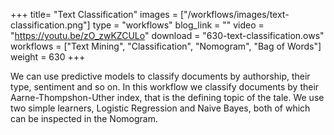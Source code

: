+++
title= "Text Classification"
images =  ["/workflows/images/text-classification.png"]
type = "workflows"
blog_link =  ""
video = "https://youtu.be/zO_zwKZCULo"
download = "630-text-classification.ows"
workflows = ["Text Mining", "Classification", "Nomogram", "Bag of Words"]
weight = 630
+++

We can use predictive models to classify documents by authorship, their type, sentiment and so on. In this workflow we classify documents by their Aarne-Thompshon-Uther index, that is the defining topic of the tale. We use two simple learners, Logistic Regression and Naive Bayes, both of which can be inspected in the Nomogram.
